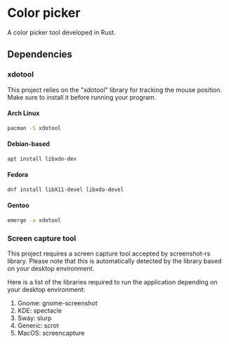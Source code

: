 # Color picker

A color picker tool developed in Rust.

## Dependencies

### xdotool

This project relies on the "xdotool" library for tracking the mouse position. Make sure to install it before running 
your program.

#### Arch Linux

```bash
pacman -S xdotool
```

#### Debian-based

```bash
apt install libxdo-dev
```

#### Fedora

```bash
dnf install libX11-devel libxdo-devel
```

#### Gentoo

```bash
emerge -a xdotool
```

### Screen capture tool

This project requires a screen capture tool accepted by screenshot-rs library. Please note that this is automatically
detected by the library based on your desktop environment.

Here is a list of the libraries required to run the application depending on your desktop environment:

1. Gnome: gnome-screenshot
2. KDE: spectacle
3. Sway: slurp
4. Generic: scrot
5. MacOS: screencapture

